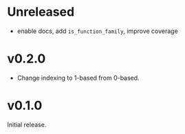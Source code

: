 # Unreleased

- enable docs, add `is_function_family`, improve coverage

# v0.2.0

- Change indexing to 1-based from 0-based.

# v0.1.0

Initial release.
